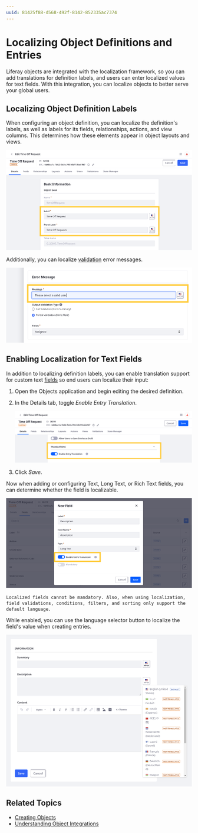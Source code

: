 ```yaml
---
uuid: 81425f88-d568-492f-8142-852335ac7374
---
```

# Localizing Object Definitions and Entries

Liferay objects are integrated with the localization framework, so you can add translations for definition labels, and users can enter localized values for text fields. With this integration, you can localize objects to better serve your global users.

## Localizing Object Definition Labels

When configuring an object definition, you can localize the definition's labels, as well as labels for its fields, relationships, actions, and view columns. This determines how these elements appear in object layouts and views.

![Localize the Object definition's labels, as well as labels for its fields, relationships, actions, and view columns.](./localizing-object-definitions-and-entries/images/01.png)

Additionally, you can localize [validation](./validations/adding-custom-validations.md) error messages.

![Localize validation error messages.](./localizing-object-definitions-and-entries/images/02.png)

## Enabling Localization for Text Fields

In addition to localizing definition labels, you can enable translation support for custom text [fields](fields.md) so end users can localize their input:

1. Open the Objects application and begin editing the desired definition.

1. In the Details tab, toggle *Enable Entry Translation*.

   ![Enable entry translation.](./localizing-object-definitions-and-entries/images/03.png)

1. Click *Save*.

Now when adding or configuring Text, Long Text, or Rich Text fields, you can determine whether the field is localizable.

![Determine whether text fields are localizable.](./localizing-object-definitions-and-entries/images/04.png)

```{important}
Localized fields cannot be mandatory. Also, when using localization, field validations, conditions, filters, and sorting only support the default language.
```

While enabled, you can use the language selector button to localize the field's value when creating entries.

![Use the language selector button to localize text field values.](./localizing-object-definitions-and-entries/images/05.png)

## Related Topics

* [Creating Objects](./creating-objects.md)
* [Understanding Object Integrations](../understanding-object-integrations.md)
